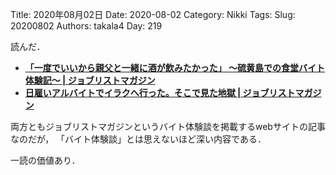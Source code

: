 ﻿Title: 2020年08月02日
Date: 2020-08-02
Category: Nikki
Tags: 
Slug: 20200802
Authors: takala4
Day: 219




読んだ．


* **[「一度でいいから親父と一緒に酒が飲みたかった」 〜硫黄島での食堂バイト体験記〜 | ジョブリストマガジン](https://m.job-list.net/articles/175)**
* **[日雇いアルバイトでイラクへ行った。そこで見た地獄 | ジョブリストマガジン](https://m.job-list.net/articles/195)**


両方ともジョブリストマガジンというバイト体験談を掲載するwebサイトの記事なのだが，
「バイト体験談」とは思えないほど深い内容である．


一読の価値あり．